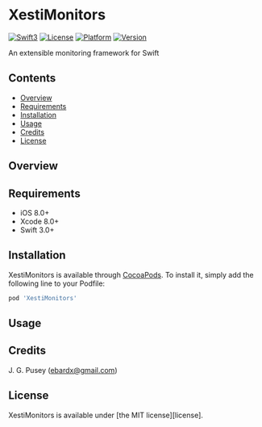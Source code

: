 # XestiMonitors

[![Swift3](https://img.shields.io/badge/Swift-3.0-blue.svg)](https://developer.apple.com/swift/)
[![License](https://img.shields.io/cocoapods/l/XestiMonitors.svg)](http://cocoapods.org/pods/XestiMonitors)
[![Platform](https://img.shields.io/cocoapods/p/XestiMonitors.svg)](http://cocoapods.org/pods/XestiMonitors)
[![Version](https://img.shields.io/cocoapods/v/XestiMonitors.svg)](http://cocoapods.org/pods/XestiMonitors)

An extensible monitoring framework for Swift

## Contents

- [Overview](#overview)
- [Requirements](#requirements)
- [Installation](#installation)
- [Usage](#usage)
- [Credits](#credits)
- [License](#license)

## Overview

## Requirements

- iOS 8.0+
- Xcode 8.0+
- Swift 3.0+

## Installation

XestiMonitors is available through [CocoaPods](http://cocoapods.org). To install
it, simply add the following line to your Podfile:

```ruby
pod 'XestiMonitors'
```

## Usage

## Credits

J. G. Pusey (ebardx@gmail.com)

## License

XestiMonitors is available under [the MIT license][license].
